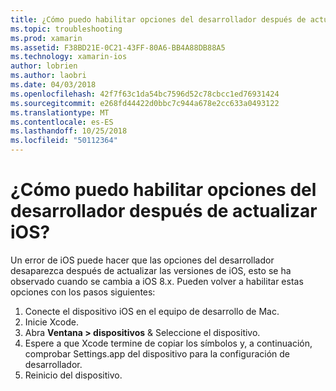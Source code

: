 ```yaml
---
title: ¿Cómo puedo habilitar opciones del desarrollador después de actualizar iOS?
ms.topic: troubleshooting
ms.prod: xamarin
ms.assetid: F38BD21E-0C21-43FF-80A6-BB4A88DB88A5
ms.technology: xamarin-ios
author: lobrien
ms.author: laobri
ms.date: 04/03/2018
ms.openlocfilehash: 42f7f63c1da54bc7596d52c78cbcc1ed76931424
ms.sourcegitcommit: e268fd44422d0bbc7c944a678e2cc633a0493122
ms.translationtype: MT
ms.contentlocale: es-ES
ms.lasthandoff: 10/25/2018
ms.locfileid: "50112364"
---
```

# <a name="how-can-i-reenable-developer-options-after-updating-ios"></a>¿Cómo puedo habilitar opciones del desarrollador después de actualizar iOS?

Un error de iOS puede hacer que las opciones del desarrollador desaparezca después de actualizar las versiones de iOS, esto se ha observado cuando se cambia a iOS 8.x. Pueden volver a habilitar estas opciones con los pasos siguientes:

1. Conecte el dispositivo iOS en el equipo de desarrollo de Mac.
2. Inicie Xcode.
3. Abra **Ventana > dispositivos** & Seleccione el dispositivo.
4. Espere a que Xcode termine de copiar los símbolos y, a continuación, comprobar Settings.app del dispositivo para la configuración de desarrollador.
5. Reinicio del dispositivo.
